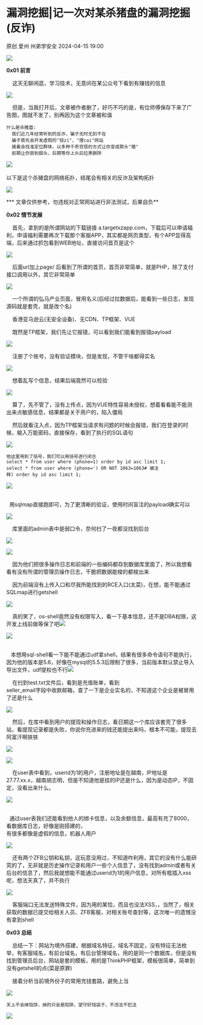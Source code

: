 #  漏洞挖掘|记一次对某杀猪盘的漏洞挖掘(反诈)   
原创 爱州  州弟学安全   2024-04-15 19:00  
  
![](https://mmbiz.qpic.cn/mmbiz_gif/icdGEWOnYLpNJUTyXhK4Iic6TJFLAAboGBK3V3tSviaWr4PZG8a6IYoiaMTg23QFLvasNxpQL1Ed9qLsPUmGPH1mPw/640?wx_fmt=gif&wxfrom=5&wx_lazy=1&tp=webp "")  
  
**0x01 前言**  
  
    这天无聊闲逛，学习技术，无意间在某公众号下看到有赚钱的信息  
  
![](https://mmbiz.qpic.cn/mmbiz_png/icdGEWOnYLpPq425oRB6zdfjZicDhiaDzYweyOEBDtoCJbibKunXQyM6cGbtTWMGCGhFrjibtvDPoYSv2fTIdibHklnA/640?wx_fmt=png&from=appmsg "")  
  
    但是，当我打开后，文章被作者删了，好巧不巧的是，有位师傅保存下来了广告图，图就不发了，别再因为这个文章被和谐  
```
什么是杀猪盘:
  我们近几年经常听到的反诈，骗子无时无刻不在
  骗子首先会开发虚假的"投zi"、"理cai"网站
  接着会找准定位群体，以多种千奇百怪的方式让你变成那头"猪"
  前期让你尝到甜头，后期等你上头后拉黑删除
```  
  
![](https://mmbiz.qpic.cn/mmbiz_png/icdGEWOnYLpOia7r6eweHx8VhBvBDZibBA138XkVTFv9pjWq371mSibfHibSKLLvQwxS2fasdKcf8nsh30fbRCtnq5Q/640?wx_fmt=png&from=appmsg "")  
      
以下是这个杀猪盘的网络拓扑，结尾会有相关的反诈及架构拓扑  
  
![](https://mmbiz.qpic.cn/mmbiz_png/icdGEWOnYLpOibI2JOIRZ62J42Fia8xibLKlob6TFVDsOcwtgDfBj0cxHy3ozkBia30lY1OhdC8HuskLv9siarQSPhcg/640?wx_fmt=png&from=appmsg "")  
  
*** 文章仅供参考，勿违规对正常网站进行非法测试，后果自负**  
  
**0x02 情节发展**  
  
    首先，拿到的是所谓网站的下载链接 a.targetxzapp.com，下载后可以申请福利，申请福利需要再次下载那个客服APP，其实都是网页类型，有个APP显得高端，后来通过抓包看到WEB地址，直接访问首页是这个  
  
![](https://mmbiz.qpic.cn/mmbiz_png/icdGEWOnYLpOibI2JOIRZ62J42Fia8xibLKlWiaV0IdP9NNU8sZLIG536zLXzROFgYXZZc1evgtHXicok2w6Ezo9NibTw/640?wx_fmt=png&from=appmsg "")  
  
    后面url加上page/ 后看到了所谓的首页，首页非常简单，就是PHP，除了支付接口调用以外，其它非常简单  
  
  
![](https://mmbiz.qpic.cn/mmbiz_png/icdGEWOnYLpOibI2JOIRZ62J42Fia8xibLKloUZ1uYTe8ek4QabxzI24b6fMiaD7vYlxP4GPkfkxaHW6f4RedoNAbtg/640?wx_fmt=png&from=appmsg "")  
  
    一个所谓的弘马产业页面，冒用名义(后经过拉数据后，能看到一些日志，发现源码就是套壳，就是改个名)  
  
    香港亚马逊云(无安全设备)、无CDN、TP框架、VUE  
  
    既然是TP框架，我们先让它报错，可以看到我们能看到报错payload  
  
![](https://mmbiz.qpic.cn/mmbiz_png/icdGEWOnYLpOibI2JOIRZ62J42Fia8xibLKlNnwQ3AtGOlvxAiaAhPZuwWXhvqFVuKksBW2xK0nBzo3Yznz6j18FZFA/640?wx_fmt=png&from=appmsg "")  
  
    注册了个账号，没有验证模块，但是发现，不管干啥都得实名  
  
![](https://mmbiz.qpic.cn/mmbiz_png/icdGEWOnYLpOibI2JOIRZ62J42Fia8xibLKlRIwDmS1RrjhMm4CuX1k6h3TguOpgowQOjvqqAGkKfyjDwWyYtIauOw/640?wx_fmt=png&from=appmsg "")  
  
    想着乱写个信息，结果后端竟然可以校验  
  
![](https://mmbiz.qpic.cn/mmbiz_png/icdGEWOnYLpOibI2JOIRZ62J42Fia8xibLKlj82bq3TwmLjr5CRYZvBquERg4Iasl9gqkNY8sF2SSUXiapgnTJAdia5w/640?wx_fmt=png&from=appmsg "")  
  
    算了，先不管了，没有上传点，因为VUE特性容易未授权，想着看看能不能测出来点敏感信息，结果都是关于用户的，陷入僵局  
  
    然后就看注入点，因为TP框架当请求有问题的时候会报错，我们在登录的时候，输入万能密码，直接保存，看到了执行的SQL语句  
  
![](https://mmbiz.qpic.cn/mmbiz_png/icdGEWOnYLpOibI2JOIRZ62J42Fia8xibLKlLvftB1vTnxwMLl9fqU33Fb9SuuXmJsgc9gVXk6QPFaW4lVMicttlNPg/640?wx_fmt=png&from=appmsg "")  
```
他这里用到了括号，我们可以用括号进行闭合
select * from user where (phone=1) order by id asc limit 1;
select * from user where (phone=') OR NOT 1063=1063# 被注释) order by id asc limit 1;
```  
  
![](https://mmbiz.qpic.cn/mmbiz_png/icdGEWOnYLpOibI2JOIRZ62J42Fia8xibLKlg21G1UyLUSG546z1APHjw5SYmT9DzCibW6uuHc4h0UUxGXRPCtoVSEw/640?wx_fmt=png&from=appmsg "")  
  
    
  用sqlmap直接跑即可，为了更清晰的验证，使用时间盲注的payload确实可以  
  
![](https://mmbiz.qpic.cn/mmbiz_png/icdGEWOnYLpOibI2JOIRZ62J42Fia8xibLKlV277G9JThwLQsQNZ62xqvBHic1UaxmlSSBqYfCVDldyZZpBSR34NxFw/640?wx_fmt=png&from=appmsg "")  
  
    库里面的admin表中是弱口令，奈何扫了一夜都没找到后台  
  
![](https://mmbiz.qpic.cn/mmbiz_png/icdGEWOnYLpOia7r6eweHx8VhBvBDZibBA1y17SpOGTOgAh3qtbCFibgddSbnzXTaG2RN7nBTwATxwhSwpwGwBRasg/640?wx_fmt=png&from=appmsg "")  
  
![](https://mmbiz.qpic.cn/mmbiz_png/icdGEWOnYLpOibI2JOIRZ62J42Fia8xibLKl2lGwicibOKBK2aEotiawwqEMhqKKyS5sX2a6DYrOcVLN8zJ2XhFXOFnHQ/640?wx_fmt=png&from=appmsg "")  
  
    因为他们把很多操作日志和前端的一些编码都存到数据库里面了，所以我想看看有没有所谓的管理员操作日志，干脆把数据能梭的都梭出来  
  
    因为前端没有上传入口和尽我所能找到的RCE入口(太菜)，在想，能不能通过SQLmap进行getshell  
  
![](https://mmbiz.qpic.cn/mmbiz_png/icdGEWOnYLpOibI2JOIRZ62J42Fia8xibLKlzvKPiavB2uicSHysRficG8sibWsVf9Neb8D5PR2vADrG8d7dq7W4uzUsNA/640?wx_fmt=png&from=appmsg "")  
  
    真的笑了，os-shell竟然没有权限写入，看一下基本信息，还不是DBA权限，这开发上线前做等保了吧![](https://res.wx.qq.com/t/wx_fed/we-emoji/res/v1.3.10/assets/newemoji/Yellowdog.png "")  
  
  
![](https://mmbiz.qpic.cn/mmbiz_png/icdGEWOnYLpOibI2JOIRZ62J42Fia8xibLKlc4lKN2oXQPE4RzRsRQ2LIvXEteYToMbJ6T6FvA4t0D5Iiblm3jR7b3A/640?wx_fmt=png&from=appmsg "")  
  
   
   本想用sql-shell看一下能不能通过udf拿shell，结果有很多命令语句不能执行，因为他的版本是5.6，好像在mysql的5.5.3后限制了很多，当前版本默认禁止导入导出文件，udf提权也不行![](https://mmbiz.qpic.cn/mmbiz_png/icdGEWOnYLpOibI2JOIRZ62J42Fia8xibLKl6ZXibyb5t9ecDxIhgoiamKC6ibX3pXWVKznwptamY1IZWq9sQzKbAEdZg/640?wx_fmt=png&from=appmsg "")  
  
  
  
    在扫到test.txt文件后，看到是充值账单，看到  
seller_email字段中收款邮箱，查了一下是企业实名的，不知道这个企业是被冒用了还是什么  
  
![](https://mmbiz.qpic.cn/mmbiz_png/icdGEWOnYLpOibI2JOIRZ62J42Fia8xibLKlMoFugdUvJuutHAlgQWN8IIxKv9OZZQ7DIqicfeqYXRLib79S71QicsnjQ/640?wx_fmt=png&from=appmsg "")  
  
    然后，在库中看到用户的提现和操作日志，看日期这一个库应该套壳了很多站，看提现记录都是失败，你说你充进来的钱还能提出来吗，根本不可能，提现去阿富汗啊铁铁  
  
![](https://mmbiz.qpic.cn/mmbiz_png/icdGEWOnYLpOia7r6eweHx8VhBvBDZibBA1SOYGhibUpnrPS64JOw114CtUTvhh0v5FXjfvplYAMxJIz0KMmnPb8cQ/640?wx_fmt=png&from=appmsg "")  
  
![](https://mmbiz.qpic.cn/mmbiz_png/icdGEWOnYLpOibI2JOIRZ62J42Fia8xibLKlaAZYSfwYmpqq5Do2KKiaSDTCwlficauicfgBTjiaHU8fZficHkZHDE5lLkw/640?wx_fmt=png&from=appmsg "")  
  
    在user表中看到，userid为1的用户，注册地址是在越南，IP地址是27.77.xx.x，越南胡志明，但是不知道他是挂的IP还是什么，因为是动态IP，不固定，没看出来什么。  
  
![](https://mmbiz.qpic.cn/mmbiz_png/icdGEWOnYLpOibI2JOIRZ62J42Fia8xibLKlPzqeNFVk9NqHcAvqhotXDibeosY23PJL3fxl79VXfS8dpPPDEo08P5A/640?wx_fmt=png&from=appmsg "")  
  
    
  通过user表我们还能看到他人的绑卡信息，以及余额信息，最高有充了8000，看数据库日志，好像是刚搭建的，  
有很多都像是虚假的信息，机器人用户  
  
![](https://mmbiz.qpic.cn/mmbiz_png/icdGEWOnYLpOibI2JOIRZ62J42Fia8xibLKlxJribEs5mukibpSteFrTJY0YKRyNcOdu8aIQUD9KX8Z8wXcgOqGE0EWA/640?wx_fmt=png&from=appmsg "")  
  
    还有两个ZFB公钥和私钥，这玩意没用过，不知道咋利用，其它的没有什么能研究的了，无非就是历史操作记录和用户一些个人信息了，没有找到admin或者有关后台的信息了，然后我就想能不能通过userid为1的用户信息，对所有框插入xss呢，想法天真了，并不执行  
  
![](https://mmbiz.qpic.cn/mmbiz_png/icdGEWOnYLpOibI2JOIRZ62J42Fia8xibLKl3998IYqzj9cU66Yt06tUJAOw3tjRjtvXzpQ4sngEPgRd7Snyzy2q6A/640?wx_fmt=png&from=appmsg "")  
  
    客服端口无法发送特殊文件，因为用的某恰，而且也没法XSS，，当然了，相关获取的数据已提交给相关人员、ZFB客服，对相关账号查封等，这次唯一的遗憾没有拿到shell  
  
**0x03 总结**  
  
    总结一下：网站为境外搭建，根据域名特征，域名不固定，没有特征无法枚举，有客服域名，有前台域名，有后台管理域名，用的是同一个数据库，但是没有找到管理员后台，网站是套的模板，用的是ThinkPHP框架，模板很简单，简单到没有getshell的点(菜是原罪)  
  
    接着分析当前境外份子的常用充钱套路，避免上当  
  
![](https://mmbiz.qpic.cn/mmbiz_png/icdGEWOnYLpOibI2JOIRZ62J42Fia8xibLKlLkVHWashSWcYDmQicG5o2vrlYWw91zVY43NHkkkYMolSb973dKW50ibQ/640?wx_fmt=png&from=appmsg "")  
```
天上不会掉馅饼，掉的只会是陷阱，望守好钱袋子，不违法不犯法
```  
  
![](https://mmbiz.qpic.cn/mmbiz_gif/icdGEWOnYLpNFmaibjiblRPm0aA0rnNUZqJvJrp9GeQ5c8bRZRxdeXJnIFRic8RGuTKycd8meXcoRibTpzMmaGrvjiag/640?wx_fmt=gif&wxfrom=5&wx_lazy=1&tp=webp "")  
  
